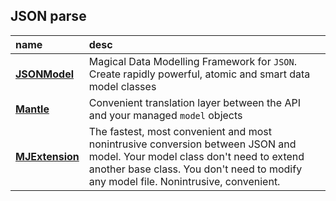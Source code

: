 
## JSON parse

| name | desc |
| :--- | :--- |
| [**JSONModel**](https://github.com/icanzilb/JSONModel) | Magical Data Modelling Framework for `JSON`. Create rapidly powerful, atomic and smart data model classes |
| [**Mantle**](https://github.com/MantleFramework/Mantle) | Convenient translation layer between the API and your managed `model` objects |
| [**MJExtension**](https://github.com/CoderMJLee/MJExtension) | The fastest, most convenient and most nonintrusive conversion between JSON and model. Your model class don't need to extend another base class. You don't need to modify any model file. Nonintrusive, convenient. |

